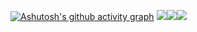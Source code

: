 [![Ashutosh's github activity graph](https://github-readme-activity-graph.vercel.app/graph?username=ElianJB&bg_color=000000&color=ffffff&line=11ff00&point=ffffff&area=true&hide_border=true)](https://github.com/ashutosh00710/github-readme-activity-graph)
<span><img src="https://img.shields.io/badge/JavaScript-323330?style=for-the-badge&logo=javascript&logoColor=F7DF1E"><img src="https://img.shields.io/badge/HTML5-E34F26?style=for-the-badge&logo=html5&logoColor=white"><img src="https://img.shields.io/badge/CSS3-1572B6?style=for-the-badge&logo=css3&logoColor=white"></span>
